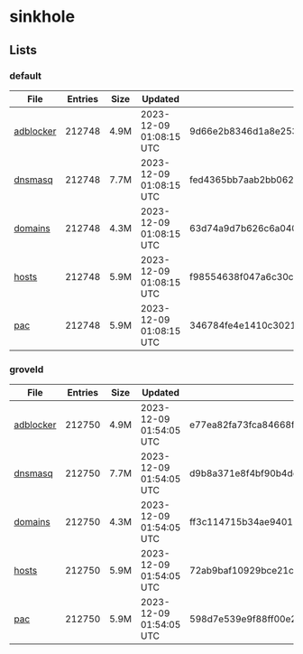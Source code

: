 # sinkhole

## Lists

### default

|File|Entries|Size|Updated|Hash|
|-|-|-|-|-|
|[adblocker](https://raw.githubusercontent.com/groveld/sinkhole/lists/default/adblocker.txt)|212748|4.9M|2023-12-09 01:08:15 UTC|9d66e2b8346d1a8e253036899c2a486d1b34085916cf697ff67e298e28816b76|
|[dnsmasq](https://raw.githubusercontent.com/groveld/sinkhole/lists/default/dnsmasq.txt)|212748|7.7M|2023-12-09 01:08:15 UTC|fed4365bb7aab2bb062a2fced6e8d52e6e6423bbb0660782ca047821a324e4b6|
|[domains](https://raw.githubusercontent.com/groveld/sinkhole/lists/default/domains.txt)|212748|4.3M|2023-12-09 01:08:15 UTC|63d74a9d7b626c6a040286749cc69a4db75d132993a9f515d304ffef7fe40d1e|
|[hosts](https://raw.githubusercontent.com/groveld/sinkhole/lists/default/hosts.txt)|212748|5.9M|2023-12-09 01:08:15 UTC|f98554638f047a6c30caefdc114aa7ae1eb63a806d25a622d417efed9d92cb17|
|[pac](https://raw.githubusercontent.com/groveld/sinkhole/lists/default/pac.txt)|212748|5.9M|2023-12-09 01:08:15 UTC|346784fe4e1410c3021d08237e8553df9fbb06090dd11bede7352a0f51b7ee67|

### groveld

|File|Entries|Size|Updated|Hash|
|-|-|-|-|-|
|[adblocker](https://raw.githubusercontent.com/groveld/sinkhole/lists/groveld/adblocker.txt)|212750|4.9M|2023-12-09 01:54:05 UTC|e77ea82fa73fca84668f614acf9deda695f3b8ebaee3c8295dd1a17c8b2d9ff7|
|[dnsmasq](https://raw.githubusercontent.com/groveld/sinkhole/lists/groveld/dnsmasq.txt)|212750|7.7M|2023-12-09 01:54:05 UTC|d9b8a371e8f4bf90b4ddcd1d607954a894a077c69cbe10c02a4070626bd59d31|
|[domains](https://raw.githubusercontent.com/groveld/sinkhole/lists/groveld/domains.txt)|212750|4.3M|2023-12-09 01:54:05 UTC|ff3c114715b34ae940184d428be016f7b7b03e1bb0160b769e1f3b7511638d50|
|[hosts](https://raw.githubusercontent.com/groveld/sinkhole/lists/groveld/hosts.txt)|212750|5.9M|2023-12-09 01:54:05 UTC|72ab9baf10929bce21c8ba3fb6b960fd022fb8928e98d1d9c1805f10fdb13818|
|[pac](https://raw.githubusercontent.com/groveld/sinkhole/lists/groveld/pac.txt)|212750|5.9M|2023-12-09 01:54:05 UTC|598d7e539e9f88ff00e27c0190b022378149d8cf18f2b2ca0f78ef35c52a1f00|
